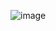 ![image](https://user-images.githubusercontent.com/99552773/184553128-dfaa5ea9-906b-443a-8d4a-8f6e5d48c2a0.png)
